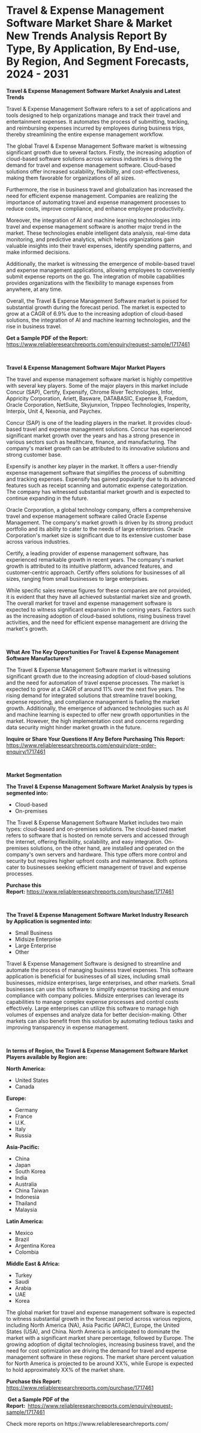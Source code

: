 <p><h1>Travel & Expense Management Software Market Share & Market New Trends Analysis Report By Type, By Application, By End-use, By Region, And Segment Forecasts, 2024 - 2031</h1></p><p><strong>Travel & Expense Management Software Market Analysis and Latest Trends</strong></p>
<p><p>Travel & Expense Management Software refers to a set of applications and tools designed to help organizations manage and track their travel and entertainment expenses. It automates the process of submitting, tracking, and reimbursing expenses incurred by employees during business trips, thereby streamlining the entire expense management workflow.</p><p>The global Travel & Expense Management Software market is witnessing significant growth due to several factors. Firstly, the increasing adoption of cloud-based software solutions across various industries is driving the demand for travel and expense management software. Cloud-based solutions offer increased scalability, flexibility, and cost-effectiveness, making them favorable for organizations of all sizes.</p><p>Furthermore, the rise in business travel and globalization has increased the need for efficient expense management. Companies are realizing the importance of automating travel and expense management processes to reduce costs, improve compliance, and enhance employee productivity.</p><p>Moreover, the integration of AI and machine learning technologies into travel and expense management software is another major trend in the market. These technologies enable intelligent data analysis, real-time data monitoring, and predictive analytics, which helps organizations gain valuable insights into their travel expenses, identify spending patterns, and make informed decisions.</p><p>Additionally, the market is witnessing the emergence of mobile-based travel and expense management applications, allowing employees to conveniently submit expense reports on the go. The integration of mobile capabilities provides organizations with the flexibility to manage expenses from anywhere, at any time.</p><p>Overall, the Travel & Expense Management Software market is poised for substantial growth during the forecast period. The market is expected to grow at a CAGR of 6.9% due to the increasing adoption of cloud-based solutions, the integration of AI and machine learning technologies, and the rise in business travel.</p></p>
<p><strong>Get a Sample PDF of the Report:&nbsp;</strong> <a href="https://www.reliableresearchreports.com/enquiry/request-sample/1717461">https://www.reliableresearchreports.com/enquiry/request-sample/1717461</a></p>
<p>&nbsp;</p>
<p><strong>Travel & Expense Management Software Major Market Players</strong></p>
<p><p>The travel and expense management software market is highly competitive with several key players. Some of the major players in this market include Concur (SAP), Certify, Expensify, Chrome River Technologies, Infor, Appricity Corporation, Ariett, Basware, DATABASIC, Expense 8, Fraedom, Oracle Corporation, NetSuite, Skyjunxion, Trippeo Technologies, Insperity, Interpix, Unit 4, Nexonia, and Paychex.</p><p>Concur (SAP) is one of the leading players in the market. It provides cloud-based travel and expense management solutions. Concur has experienced significant market growth over the years and has a strong presence in various sectors such as healthcare, finance, and manufacturing. The company's market growth can be attributed to its innovative solutions and strong customer base.</p><p>Expensify is another key player in the market. It offers a user-friendly expense management software that simplifies the process of submitting and tracking expenses. Expensify has gained popularity due to its advanced features such as receipt scanning and automatic expense categorization. The company has witnessed substantial market growth and is expected to continue expanding in the future.</p><p>Oracle Corporation, a global technology company, offers a comprehensive travel and expense management software called Oracle Expense Management. The company's market growth is driven by its strong product portfolio and its ability to cater to the needs of large enterprises. Oracle Corporation's market size is significant due to its extensive customer base across various industries.</p><p>Certify, a leading provider of expense management software, has experienced remarkable growth in recent years. The company's market growth is attributed to its intuitive platform, advanced features, and customer-centric approach. Certify offers solutions for businesses of all sizes, ranging from small businesses to large enterprises.</p><p>While specific sales revenue figures for these companies are not provided, it is evident that they have all achieved substantial market size and growth. The overall market for travel and expense management software is expected to witness significant expansion in the coming years. Factors such as the increasing adoption of cloud-based solutions, rising business travel activities, and the need for efficient expense management are driving the market's growth.</p></p>
<p>&nbsp;</p>
<p><strong>What Are The Key Opportunities For Travel & Expense Management Software Manufacturers?</strong></p>
<p><p>The Travel & Expense Management Software market is witnessing significant growth due to the increasing adoption of cloud-based solutions and the need for automation of travel expense processes. The market is expected to grow at a CAGR of around 11% over the next five years. The rising demand for integrated solutions that streamline travel booking, expense reporting, and compliance management is fueling the market growth. Additionally, the emergence of advanced technologies such as AI and machine learning is expected to offer new growth opportunities in the market. However, the high implementation cost and concerns regarding data security might hinder market growth in the future.</p></p>
<p><strong>Inquire or Share Your Questions If Any Before Purchasing This Report:</strong> <a href="https://www.reliableresearchreports.com/enquiry/pre-order-enquiry/1717461">https://www.reliableresearchreports.com/enquiry/pre-order-enquiry/1717461</a></p>
<p>&nbsp;</p>
<p><strong>Market Segmentation</strong></p>
<p><strong>The Travel & Expense Management Software Market Analysis by types is segmented into:</strong></p>
<p><ul><li>Cloud-based</li><li>On-premises</li></ul></p>
<p><p>The Travel & Expense Management Software Market includes two main types: cloud-based and on-premises solutions. The cloud-based market refers to software that is hosted on remote servers and accessed through the internet, offering flexibility, scalability, and easy integration. On-premises solutions, on the other hand, are installed and operated on the company's own servers and hardware. This type offers more control and security but requires higher upfront costs and maintenance. Both options cater to businesses seeking efficient management of travel and expense processes.</p></p>
<p><strong>Purchase this Report:&nbsp;</strong><a href="https://www.reliableresearchreports.com/purchase/1717461">https://www.reliableresearchreports.com/purchase/1717461</a></p>
<p>&nbsp;</p>
<p><strong>The Travel & Expense Management Software Market Industry Research by Application is segmented into:</strong></p>
<p><ul><li>Small Business</li><li>Midsize Enterprise</li><li>Large Enterprise</li><li>Other</li></ul></p>
<p><p>Travel & Expense Management Software is designed to streamline and automate the process of managing business travel expenses. This software application is beneficial for businesses of all sizes, including small businesses, midsize enterprises, large enterprises, and other markets. Small businesses can use this software to simplify expense tracking and ensure compliance with company policies. Midsize enterprises can leverage its capabilities to manage complex expense processes and control costs effectively. Large enterprises can utilize this software to manage high volumes of expenses and analyze data for better decision-making. Other markets can also benefit from this solution by automating tedious tasks and improving transparency in expense management.</p></p>
<p>&nbsp;</p>
<p><strong>In terms of Region, the Travel & Expense Management Software Market Players available by Region are:</strong></p>
<p>
    <p> <strong> North America: </strong>
        <ul>
            <li>United States</li>
            <li>Canada</li>
        </ul>
        </p> 
    <p> <strong> Europe: </strong>
        <ul>
            <li>Germany</li>
            <li>France</li>
            <li>U.K.</li>
            <li>Italy</li>
            <li>Russia</li>
        </ul>
        </p> 
    <p> <strong> Asia-Pacific: </strong>
        <ul>
            <li>China</li>
            <li>Japan</li>
            <li>South Korea</li>
            <li>India</li>
            <li>Australia</li>
            <li>China Taiwan</li>
            <li>Indonesia</li>
            <li>Thailand</li>
            <li>Malaysia</li>
        </ul>
        </p> 
    <p> <strong> Latin America: </strong>
        <ul>
            <li>Mexico</li>
            <li>Brazil</li>
            <li>Argentina Korea</li>
            <li>Colombia</li>
        </ul>
        </p> 
    <p> <strong> Middle East & Africa: </strong>
        <ul>
            <li>Turkey</li>
            <li>Saudi</li>
            <li>Arabia</li>
            <li>UAE</li>
            <li>Korea</li>
        </ul>
    </p>
    </p>
<p><p>The global market for travel and expense management software is expected to witness substantial growth in the forecast period across various regions, including North America (NA), Asia Pacific (APAC), Europe, the United States (USA), and China. North America is anticipated to dominate the market with a significant market share percentage, followed by Europe. The growing adoption of digital technologies, increasing business travel, and the need for cost optimization are driving the demand for travel and expense management software in these regions. The market share percent valuation for North America is projected to be around XX%, while Europe is expected to hold approximately XX% of the market share.</p></p>
<p><strong>Purchase this Report: </strong><a href="https://www.reliableresearchreports.com/purchase/1717461">https://www.reliableresearchreports.com/purchase/1717461</a></p>
<p>&nbsp;<strong>Get a Sample PDF of the Report:&nbsp;&nbsp;</strong><a href="https://www.reliableresearchreports.com/enquiry/request-sample/1717461">https://www.reliableresearchreports.com/enquiry/request-sample/1717461</a></p>
<p><strong></strong></p>
<p>Check more reports on https://www.reliableresearchreports.com/</p>